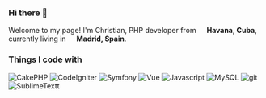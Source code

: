 ### Hi there 👋

Welcome to my page!
I'm Christian, PHP developer from <img src="https://image.flaticon.com/icons/svg/197/197508.svg" width="13"/> <b>Havana, Cuba</b>, currently living in <img src="https://image.flaticon.com/icons/svg/197/197593.svg" width="13"/> <b>Madrid, Spain</b>.

<h3>Things I code with</h3>
<p>
  <img alt="CakePHP" src="https://img.shields.io/badge/-CakePHP-c93a42?style=flat-square&logo=cakephp&logoColor=white" />
  <img alt="CodeIgniter" src="https://img.shields.io/badge/-CodeIgniter-555555?style=flat-square&logo=codeigniter" />
  <img alt="Symfony" src="https://img.shields.io/badge/-Symfony-000000?style=flat-square&logo=symfony&logoColor=white" />
  
  <img alt="Vue" src="https://img.shields.io/badge/-Vue-3FB27F?style=flat-square&logo=vue.js&logoColor=black" />
  
  <img alt="Javascript" src="https://img.shields.io/badge/-Javascript-F7E018?style=flat-square&logo=javascript&logoColor=black" />
  
  <!--<img alt="html5" src="https://img.shields.io/badge/-HTML5-E34F26?style=flat-square&logo=html5&logoColor=white" />-->
  
  <img alt="MySQL" src="https://img.shields.io/badge/-MySQL-4089AC?style=flat-square&logo=mysql&logoColor=white" />
  
  <img alt="git" src="https://img.shields.io/badge/-Git-F05032?style=flat-square&logo=git&logoColor=white" />
  
  <img alt="SublimeTextt" src="https://img.shields.io/badge/-SublimeText-555555?style=flat-square&logo=sublime-text" />
</p>


